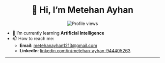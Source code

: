 <h1 align="center">👋 Hi, I’m Metehan Ayhan</h1>

<p align="center">
  <img src="https://komarev.com/ghpvc/?username=metehanayhan&label=Profile%20views&color=0e75b6&style=flat" alt="Profile views" />
</p>

- 🔭 I’m currently learning **Artificial Intelligence**  
- 📫 How to reach me:  
  - **Email**: [metehanayhan1213@gmail.com](mailto:metehanayhan1213@gmail.com)  
  - **LinkedIn**: [linkedin.com/in/metehan-ayhan-944405263](https://www.linkedin.com/in/metehan-ayhan-944405263)  

---
